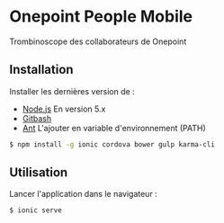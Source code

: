 Onepoint People Mobile
=====================

Trombinoscope des collaborateurs de Onepoint

## Installation

Installer les dernières version de :

- [Node.js](https://nodejs.org/) En version 5.x
- [Gitbash](http://git-scm.com/downloads)
- [Ant](http://ant.apache.org/manual/install.html) L'ajouter en variable d'environnement (PATH)

```bash
$ npm install -g ionic cordova bower gulp karma-cli
```

## Utilisation

Lancer l'application dans le navigateur :

```bash
$ ionic serve 
```
